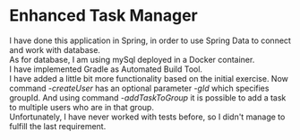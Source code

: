 # Enhanced Task Manager

I have done this application in Spring, in order to use Spring Data to connect and work with database.<br/>
As for database, I am using mySql deployed in a Docker container.<br/>
I have implemented Gradle as Automated Build Tool.<br/>
I have added a little bit more functionality based on the initial exercise. Now command <i>-createUser</i> has an optional parameter <i>-gId</i> which specifies groupId.
And using command <i>-addTaskToGroup</i> it is possible to add a task to multiple users who are in that group.<br/>
Unfortunately, I have never worked with tests before, so I didn't manage to fulfill the last requirement.<br/>
